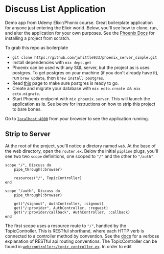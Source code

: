 Discuss List Application
==========================

Demo app from Udemy Elixir/Phonix course. Great boilerplate application for anyone just entering the Elixir world. Below, you'll see how to clone, run, and alter the application for your own purposes. See the [Phoenix Docs](https://hexdocs.pm/phoenix/installation.html) for installing a project from scratch. 

To grab this repo as boilerplate
  * `git clone https://github.com/jwhittle933/phoenix_server_simple.git`
  * Install dependencies with `mix deps.get`
  * Phoenix can be used with any SQL server, but the project as is uses postgres. To get postgres on your machine (if you don't already have it), run `brew update`, then `brew install postgres`. 
  * Read [this](http://exponential.io/blog/2015/02/21/install-postgresql-on-mac-os-x-via-brew/) page to make sure postgres is ready to go. 
  * Create and migrate your database with `mix ecto.create && mix ecto.migrate`. 
  * Start Phoenix endpoint with `mix phoenix.server`. This will launch the application as is. See below for instructions on how to strip this project to bare bones. 

Go to [`localhost:4000`](http://localhost:4000) from your browser to see the application running.

Strip to Server
---------------

At the root of the project, you'll notice a diretory named `web`. At the base of the web directory, open the `router.ex`. Below the initial `pipline` plugs, you'll see two two `scope` definitions, one scoped to `"/"` and the other to `"/auth"`. 

	scope "/", Discuss do
	    pipe_through(:browser)

	    resources("/", TopicController)
	end

  	scope "/auth", Discuss do
	    pipe_through(:browser)

	    get("/signout", AuthController, :signout)
	    get("/:provider", AuthController, :request)
	    get("/:provider/callback", AuthController, :callback)
  	end 

The first scope uses a resource route to `"/"`, handled by the TopicController. This is RESTful shorthand, where each HTTP verb is connected to a controller method by convention. See the [docs](https://hexdocs.pm/phoenix/routing.html#resources) for a verbose explanation of RESTful api routing conventions. The TopicController can be found in [`web/controllers/topic_controller.ex`](https://github.com/jwhittle933/phoenix_server_simple/blob/master/web/controllers/topic_controller.ex). In order to edit 